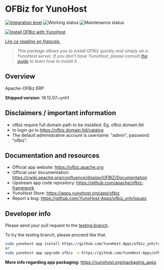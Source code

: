 <!--
N.B.: This README was automatically generated by https://github.com/YunoHost/apps/tree/master/tools/readme_generator
It shall NOT be edited by hand.
-->

# OFBiz for YunoHost

[![Integration level](https://dash.yunohost.org/integration/ofbiz.svg)](https://dash.yunohost.org/appci/app/ofbiz) ![Working status](https://ci-apps.yunohost.org/ci/badges/ofbiz.status.svg) ![Maintenance status](https://ci-apps.yunohost.org/ci/badges/ofbiz.maintain.svg)

[![Install OFBiz with YunoHost](https://install-app.yunohost.org/install-with-yunohost.svg)](https://install-app.yunohost.org/?app=ofbiz)

*[Lire ce readme en français.](./README_fr.md)*

> *This package allows you to install OFBiz quickly and simply on a YunoHost server.
If you don't have YunoHost, please consult [the guide](https://yunohost.org/#/install) to learn how to install it.*

## Overview

Apache-OFBiz ERP

**Shipped version:** 18.12.07~ynh1
## Disclaimers / important information

* ofbiz require full domain path to be installed. Eg. ofbiz.domain.tld
* to login go to https://ofbiz.domain.tld/catalog
* The default administrative account is username: "admin", password: "ofbiz".

## Documentation and resources

* Official app website: <https://ofbiz.apache.org>
* Official user documentation: <https://cwiki.apache.org/confluence/display/OFBIZ/Documentation>
* Upstream app code repository: <https://github.com/apache/ofbiz-framework>
* YunoHost Store: <https://apps.yunohost.org/app/ofbiz>
* Report a bug: <https://github.com/YunoHost-Apps/ofbiz_ynh/issues>

## Developer info

Please send your pull request to the [testing branch](https://github.com/YunoHost-Apps/ofbiz_ynh/tree/testing).

To try the testing branch, please proceed like that.

``` bash
sudo yunohost app install https://github.com/YunoHost-Apps/ofbiz_ynh/tree/testing --debug
or
sudo yunohost app upgrade ofbiz -u https://github.com/YunoHost-Apps/ofbiz_ynh/tree/testing --debug
```

**More info regarding app packaging:** <https://yunohost.org/packaging_apps>